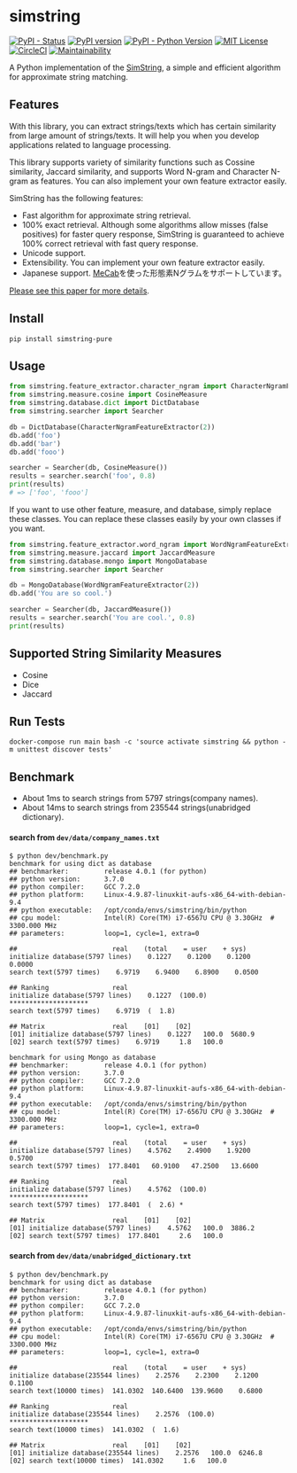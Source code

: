 # simstring
[![PyPI - Status](https://img.shields.io/pypi/status/simstring-pure.svg)](https://pypi.org/project/simstring-pure/)
[![PyPI version](https://badge.fury.io/py/simstring-pure.svg)](https://badge.fury.io/py/simstring-pure)
[![PyPI - Python Version](https://img.shields.io/pypi/pyversions/simstring-pure.svg)](https://pypi.org/project/simstring-pure/0.0.1/)
[![MIT License](http://img.shields.io/badge/license-MIT-blue.svg?style=flat)](LICENSE)
[![CircleCI](https://circleci.com/gh/nullnull/simstring.svg?style=svg)](https://circleci.com/gh/nullnull/simstring)
[![Maintainability](https://api.codeclimate.com/v1/badges/66eb2018262f03ece8a3/maintainability)](https://codeclimate.com/github/nullnull/simstring/maintainability)


A Python implementation of the [SimString](http://www.chokkan.org/software/simstring/index.html.en), a simple and efficient algorithm for approximate string matching.

## Features
With this library, you can extract strings/texts which has certain similarity from large amount of strings/texts. It will help you when you develop applications related to language processing.

This library supports variety of similarity functions such as Cossine similarity, Jaccard similarity, and supports Word N-gram and Character N-gram as features. You can also implement your own feature extractor easily.

SimString has the following features:

* Fast algorithm for approximate string retrieval.
* 100% exact retrieval. Although some algorithms allow misses (false positives) for faster query response, SimString is guaranteed to achieve 100% correct retrieval with fast query response.
* Unicode support.
* Extensibility. You can implement your own feature extractor easily.
* Japanese support. [MeCab](http://taku910.github.io/mecab/)を使った形態素Nグラムをサポートしています。

[Please see this paper for more details](http://www.aclweb.org/anthology/C10-1096).


## Install
```
pip install simstring-pure
```

## Usage
```python
from simstring.feature_extractor.character_ngram import CharacterNgramFeatureExtractor
from simstring.measure.cosine import CosineMeasure
from simstring.database.dict import DictDatabase
from simstring.searcher import Searcher

db = DictDatabase(CharacterNgramFeatureExtractor(2))
db.add('foo')
db.add('bar')
db.add('fooo')

searcher = Searcher(db, CosineMeasure())
results = searcher.search('foo', 0.8)
print(results)
# => ['foo', 'fooo']
```

If you want to use other feature, measure, and database, simply replace these classes. You can replace these classes easily by your own classes if you want.

```python
from simstring.feature_extractor.word_ngram import WordNgramFeatureExtractor
from simstring.measure.jaccard import JaccardMeasure
from simstring.database.mongo import MongoDatabase
from simstring.searcher import Searcher

db = MongoDatabase(WordNgramFeatureExtractor(2))
db.add('You are so cool.')

searcher = Searcher(db, JaccardMeasure())
results = searcher.search('You are cool.', 0.8)
print(results)
```

## Supported String Similarity Measures
- Cosine
- Dice
- Jaccard

## Run Tests
```
docker-compose run main bash -c 'source activate simstring && python -m unittest discover tests'
```

## Benchmark
* About 1ms to search strings from 5797 strings(company names).
* About 14ms to search strings from 235544 strings(unabridged dictionary).

#### search from `dev/data/company_names.txt`
```
$ python dev/benchmark.py
benchmark for using dict as database
## benchmarker:         release 4.0.1 (for python)
## python version:      3.7.0
## python compiler:     GCC 7.2.0
## python platform:     Linux-4.9.87-linuxkit-aufs-x86_64-with-debian-9.4
## python executable:   /opt/conda/envs/simstring/bin/python
## cpu model:           Intel(R) Core(TM) i7-6567U CPU @ 3.30GHz  # 3300.000 MHz
## parameters:          loop=1, cycle=1, extra=0

##                        real    (total    = user    + sys)
initialize database(5797 lines)    0.1227    0.1200    0.1200    0.0000
search text(5797 times)    6.9719    6.9400    6.8900    0.0500

## Ranking                real
initialize database(5797 lines)    0.1227  (100.0) ********************
search text(5797 times)    6.9719  (  1.8)

## Matrix                 real    [01]    [02]
[01] initialize database(5797 lines)    0.1227   100.0  5680.9
[02] search text(5797 times)    6.9719     1.8   100.0

benchmark for using Mongo as database
## benchmarker:         release 4.0.1 (for python)
## python version:      3.7.0
## python compiler:     GCC 7.2.0
## python platform:     Linux-4.9.87-linuxkit-aufs-x86_64-with-debian-9.4
## python executable:   /opt/conda/envs/simstring/bin/python
## cpu model:           Intel(R) Core(TM) i7-6567U CPU @ 3.30GHz  # 3300.000 MHz
## parameters:          loop=1, cycle=1, extra=0

##                        real    (total    = user    + sys)
initialize database(5797 lines)    4.5762    2.4900    1.9200    0.5700
search text(5797 times)  177.8401   60.9100   47.2500   13.6600

## Ranking                real
initialize database(5797 lines)    4.5762  (100.0) ********************
search text(5797 times)  177.8401  (  2.6) *

## Matrix                 real    [01]    [02]
[01] initialize database(5797 lines)    4.5762   100.0  3886.2
[02] search text(5797 times)  177.8401     2.6   100.0
```

#### search from `dev/data/unabridged_dictionary.txt`
```
$ python dev/benchmark.py
benchmark for using dict as database
## benchmarker:         release 4.0.1 (for python)
## python version:      3.7.0
## python compiler:     GCC 7.2.0
## python platform:     Linux-4.9.87-linuxkit-aufs-x86_64-with-debian-9.4
## python executable:   /opt/conda/envs/simstring/bin/python
## cpu model:           Intel(R) Core(TM) i7-6567U CPU @ 3.30GHz  # 3300.000 MHz
## parameters:          loop=1, cycle=1, extra=0

##                        real    (total    = user    + sys)
initialize database(235544 lines)    2.2576    2.2300    2.1200    0.1100
search text(10000 times)  141.0302  140.6400  139.9600    0.6800

## Ranking                real
initialize database(235544 lines)    2.2576  (100.0) ********************
search text(10000 times)  141.0302  (  1.6)

## Matrix                 real    [01]    [02]
[01] initialize database(235544 lines)    2.2576   100.0  6246.8
[02] search text(10000 times)  141.0302     1.6   100.0
```
